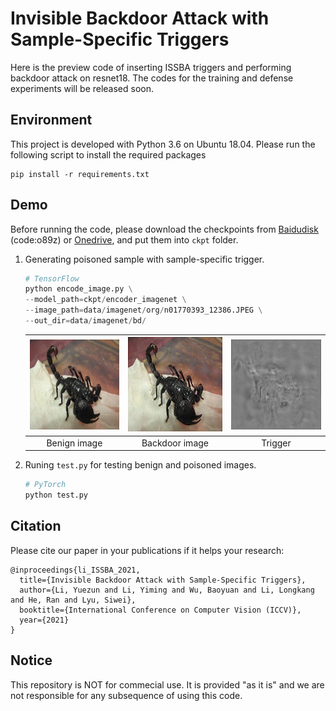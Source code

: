 # Invisible Backdoor Attack with Sample-Specific Triggers
Here is the preview code of inserting ISSBA triggers and performing backdoor attack on resnet18.
The codes for the training and defense experiments will be released soon.

## Environment
This project is developed with Python 3.6 on Ubuntu 18.04. Please run the following script to install the required packages
```shell
pip install -r requirements.txt
```

## Demo
Before running the code, please download the checkpoints from [Baidudisk](https://pan.baidu.com/s/1m5yRFQ4Wt7Km_56CIxzgsg) (code:o89z) or [Onedrive](https://1drv.ms/u/s!Avxa3ueQCO4jgZ9ck7e1q_ANoqQi8Q?e=HXxEKo), and put them into `ckpt` folder.

1. Generating poisoned sample with sample-specific trigger. 
    ```python
    # TensorFlow
    python encode_image.py \
    --model_path=ckpt/encoder_imagenet \
    --image_path=data/imagenet/org/n01770393_12386.JPEG \
    --out_dir=data/imagenet/bd/ 
    ```

    | ![](data/imagenet/org/n01770393_12386.JPEG) | ![](data/imagenet/bd/n01770393_12386_hidden.png) | ![](data/imagenet/bd/n01770393_12386_residual.png)
    |:--:| :--:| :--:| 
    | Benign image | Backdoor image | Trigger |

2. Runing `test.py` for testing benign and poisoned images.
    ```python
    # PyTorch
    python test.py
    ```

## Citation
Please cite our paper in your publications if it helps your research:

```
@inproceedings{li_ISSBA_2021,
  title={Invisible Backdoor Attack with Sample-Specific Triggers},
  author={Li, Yuezun and Li, Yiming and Wu, Baoyuan and Li, Longkang and He, Ran and Lyu, Siwei},
  booktitle={International Conference on Computer Vision (ICCV)},
  year={2021}
}
```

## Notice
This repository is NOT for commecial use. It is provided "as it is" and we are not responsible for any subsequence of using this code.
